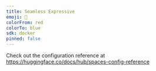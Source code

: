 ```yaml
---
title: Seamless Expressive
emoji: 🏃
colorFrom: red
colorTo: blue
sdk: docker
pinned: false
---
```


Check out the configuration reference at https://huggingface.co/docs/hub/spaces-config-reference
